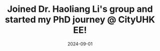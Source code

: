 ---
title: "Joined Dr. Haoliang Li's group and started my PhD journey @ CityUHK EE! "
date: 2024-09-01
---